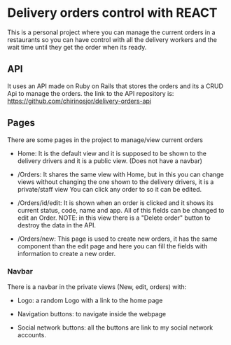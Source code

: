 # Delivery orders control with REACT

This is a personal project where you can manage the current orders in a restaurants so you can have control with all the delivery workers and the wait time until they get the order when its ready.

## API

It uses an API made on Ruby on Rails that stores the orders and its a CRUD Api to manage the orders.
the link to the API repository is:
https://github.com/chirinosjor/delivery-orders-api

## Pages

There are some pages in the project to manage/view current orders

 - Home: It is the default view and it is supposed to be shown to the delivery drivers and it is a public view. (Does not have a navbar)

 - /Orders: It shares the same view with Home, but in this you can change views without changing the one shown to the delivery drivers, it is a private/staff view
  You can click any order to so it can be edited.

 - /Orders/id/edit: It is shown when an order is clicked and it shows its current status, code, name and app. All of this fields can be changed to edit an Order.
  NOTE: in this view there is a "Delete order" button to destroy the data in the API.

 - /Orders/new: This page is used to create new orders, it has the same component than the edit page and here you can fill the fields with information to create a new order.

### Navbar

There is a navbar in the private views (New, edit, orders) with:
 
 - Logo: a random Logo with a link to the home page

 - Navigation buttons: to navigate inside the webpage

 - Social network buttons: all the buttons are link to my social network accounts.